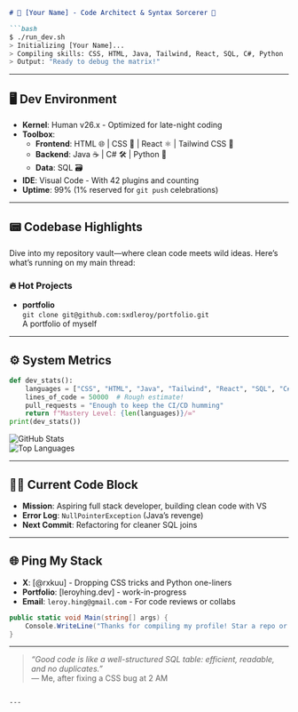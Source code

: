 ```markdown
# 💾 [Your Name] - Code Architect & Syntax Sorcerer 💾

```bash
$ ./run_dev.sh
> Initializing [Your Name]...
> Compiling skills: CSS, HTML, Java, Tailwind, React, SQL, C#, Python
> Output: "Ready to debug the matrix!"
```

---

## 🖥️ Dev Environment
- **Kernel**: Human v26.x - Optimized for late-night coding
- **Toolbox**:  
  - **Frontend**: HTML 🌐 | CSS 🎨 | React ⚛️ | Tailwind CSS 💨  
  - **Backend**: Java ☕ | C# 🛠️ | Python 🐍  
  - **Data**: SQL 🗃️  
- **IDE**: Visual Code - With 42 plugins and counting
- **Uptime**: 99% (1% reserved for `git push` celebrations)

---

## 📟 Codebase Highlights
Dive into my repository vault—where clean code meets wild ideas. Here’s what’s running on my main thread:

### 🔥 Hot Projects
- **portfolio**  
  `git clone git@github.com:sxdleroy/portfolio.git`  
  A portfolio of myself
---

## ⚙️ System Metrics
```python
def dev_stats():
    languages = ["CSS", "HTML", "Java", "Tailwind", "React", "SQL", "C#", "Python"]
    lines_of_code = 50000  # Rough estimate!
    pull_requests = "Enough to keep the CI/CD humming"
    return f"Mastery Level: {len(languages)}/∞"
print(dev_stats())
```

![GitHub Stats](https://github-readme-stats.vercel.app/api?username=yourusername&show_icons=true&theme=dark)  
![Top Languages](https://github-readme-stats.vercel.app/api/top-langs/?username=yourusername&layout=compact&theme=dark)

---

## 🧑‍💻 Current Code Block
- **Mission**: Aspiring full stack developer, building clean code with VS
- **Error Log**: `NullPointerException` (Java’s revenge)
- **Next Commit**: Refactoring for cleaner SQL joins

---

## 🌐 Ping My Stack
- **X**: [@rxkuu] - Dropping CSS tricks and Python one-liners
- **Portfolio**: [leroyhing.dev] - work-in-progress
- **Email**: `leroy.hing@gmail.com` - For code reviews or collabs

```csharp
public static void Main(string[] args) {
    Console.WriteLine("Thanks for compiling my profile! Star a repo or drop a PR!");
}
```

---

> *“Good code is like a well-structured SQL table: efficient, readable, and no duplicates.”*  
> — Me, after fixing a CSS bug at 2 AM
```

---
